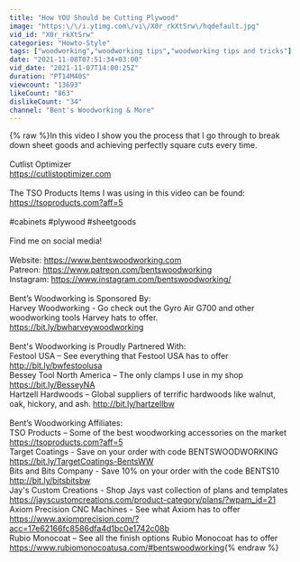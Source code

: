 ```yaml
---
title: "How YOU Should be Cutting Plywood"
image: "https:\/\/i.ytimg.com\/vi\/X0r_rkXtSrw\/hqdefault.jpg"
vid_id: "X0r_rkXtSrw"
categories: "Howto-Style"
tags: ["woodworking","woodworking tips","woodworking tips and tricks"]
date: "2021-11-08T07:51:34+03:00"
vid_date: "2021-11-07T14:00:25Z"
duration: "PT14M40S"
viewcount: "13693"
likeCount: "863"
dislikeCount: "34"
channel: "Bent's Woodworking & More"
---
```

{% raw %}In this video I show you the process that I go through to break down sheet goods and achieving perfectly square cuts every time. <br /><br />Cutlist Optimizer<br /><a rel="nofollow" target="blank" href="https://cutlistoptimizer.com">https://cutlistoptimizer.com</a><br /><br />The TSO Products Items I was using in this video can be found:<br /><a rel="nofollow" target="blank" href="https://tsoproducts.com?aff=5">https://tsoproducts.com?aff=5</a>  <br /><br />#cabinets #plywood #sheetgoods<br /><br />Find me on social media! <br /><br />Website: <a rel="nofollow" target="blank" href="https://www.bentswoodworking.com">https://www.bentswoodworking.com</a> <br />Patreon: <a rel="nofollow" target="blank" href="https://www.patreon.com/bentswoodworking">https://www.patreon.com/bentswoodworking</a> <br />Instagram: <a rel="nofollow" target="blank" href="https://www.instagram.com/bentswoodworking/">https://www.instagram.com/bentswoodworking/</a> <br /><br />Bent’s Woodworking is Sponsored By: <br />Harvey Woodworking - Go check out the Gyro Air G700 and other woodworking tools Harvey hats to offer.<br /><a rel="nofollow" target="blank" href="https://bit.ly/bwharveywoodworking">https://bit.ly/bwharveywoodworking</a> <br /><br />Bent's Woodworking is Proudly Partnered With: <br />Festool USA – See everything that Festool USA has to offer <a rel="nofollow" target="blank" href="http://bit.ly/bwfestoolusa">http://bit.ly/bwfestoolusa</a> <br />Bessey Tool North America – The only clamps I use in my shop <a rel="nofollow" target="blank" href="https://bit.ly/BesseyNA">https://bit.ly/BesseyNA</a> <br />Hartzell Hardwoods – Global suppliers of terrific hardwoods like walnut, oak, hickory, and ash. <a rel="nofollow" target="blank" href="http://bit.ly/hartzellbw">http://bit.ly/hartzellbw</a> <br /><br />Bent’s Woodworking Affiliates: <br />TSO Products – Some of the best woodworking accessories on the market <a rel="nofollow" target="blank" href="https://tsoproducts.com?aff=5">https://tsoproducts.com?aff=5</a> <br />Target Coatings - Save on your order with code BENTSWOODWORKING<br /><a rel="nofollow" target="blank" href="https://bit.ly/TargetCoatings-BentsWW">https://bit.ly/TargetCoatings-BentsWW</a> <br />Bits and Bits Company - Save 10% on your order with the code BENTS10 <br /><a rel="nofollow" target="blank" href="http://bit.ly/bitsbitsbw">http://bit.ly/bitsbitsbw</a> <br />Jay's Custom Creations - Shop Jays vast collection of plans and templates <a rel="nofollow" target="blank" href="https://jayscustomcreations.com/product-category/plans/?wpam_id=21">https://jayscustomcreations.com/product-category/plans/?wpam_id=21</a> <br />Axiom Precision CNC Machines - See what Axiom has to offer <a rel="nofollow" target="blank" href="https://www.axiomprecision.com/?acc=17e62166fc8586dfa4d1bc0e1742c08b">https://www.axiomprecision.com/?acc=17e62166fc8586dfa4d1bc0e1742c08b</a> <br />Rubio Monocoat – See all the finish options Rubio Monocoat has to offer <a rel="nofollow" target="blank" href="https://www.rubiomonocoatusa.com/#bentswoodworking">https://www.rubiomonocoatusa.com/#bentswoodworking</a>{% endraw %}
